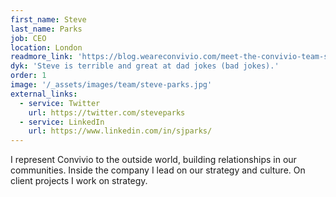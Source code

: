 ```yaml
---
first_name: Steve
last_name: Parks
job: CEO
location: London
readmore_link: 'https://blog.weareconvivio.com/meet-the-convivio-team-steve-parks-3aea7645813c'
dyk: 'Steve is terrible and great at dad jokes (bad jokes).'
order: 1
image: '/_assets/images/team/steve-parks.jpg'
external_links:
  - service: Twitter
    url: https://twitter.com/steveparks
  - service: LinkedIn
    url: https://www.linkedin.com/in/sjparks/
---
```


I represent Convivio to the outside world, building relationships in our communities. Inside the company I lead on our strategy and culture. On client projects I work on strategy.
